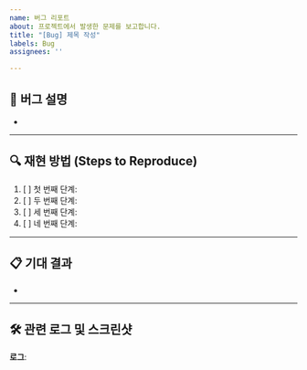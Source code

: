 ```yaml
---
name: 버그 리포트
about: 프로젝트에서 발생한 문제를 보고합니다.
title: "[Bug] 제목 작성"
labels: Bug
assignees: ''

---
```


## 🐞 버그 설명
<!-- 버그에 대한 간략한 설명을 작성해주세요. -->
- 

---

## 🔍 재현 방법 (Steps to Reproduce)
<!-- 버그를 재현하기 위한 단계별 절차를 작성해주세요. -->

1. [ ] 첫 번째 단계: <!-- 예: "로그인 페이지로 이동한다." -->
2. [ ] 두 번째 단계: <!-- 예: "유효하지 않은 이메일을 입력한다." -->
3. [ ] 세 번째 단계: <!-- 예: "로그인 버튼을 클릭한다." -->
4. [ ] 네 번째 단계: <!-- 예: "오류 메시지가 표시되지 않는다." -->

---

## 📋 기대 결과
<!-- 정상적으로 동작했을 때의 기대 결과를 작성해주세요. -->
- 

---

## 🛠 관련 로그 및 스크린샷
<!-- 관련된 로그 파일이나 스크린샷이 있다면 첨부해주세요. -->

**로그**: